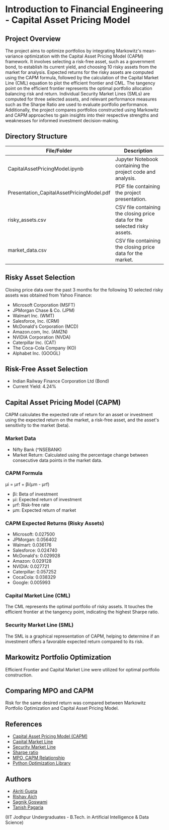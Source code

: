 # Introduction to Financial Engineering - Capital Asset Pricing Model

## Project Overview
The project aims to optimize portfolios by integrating Markowitz's mean-variance optimization with the Capital Asset Pricing Model (CAPM) framework. It involves selecting a risk-free asset, such as a government bond, to establish its current yield, and choosing 10 risky assets from the market for analysis. Expected returns for the risky assets are computed using the CAPM formula, followed by the calculation of the Capital Market Line (CML) equation to plot the efficient frontier and CML. The tangency point on the efficient frontier represents the optimal portfolio allocation balancing risk and return. Individual Security Market Lines (SMLs) are computed for three selected assets, and relevant performance measures such as the Sharpe Ratio are used to evaluate portfolio performance. Additionally, the project compares portfolios constructed using Markowitz and CAPM approaches to gain insights into their respective strengths and weaknesses for informed investment decision-making.

## Directory Structure

| File/Folder                   | Description                                     |
| ------------------------------ | ----------------------------------------------- |
| CapitalAssetPricingModel.ipynb | Jupyter Notebook containing the project code and analysis. |
| Presentation_CapitalAssetPricingModel.pdf | PDF file containing the project presentation.  |
| risky_assets.csv | CSV file containing the closing price data for the selected risky assets. |
| market_data.csv | CSV file containing the closing price data for the market. |

## Risky Asset Selection
Closing price data over the past 3 months for the following 10 selected risky assets was obtained from Yahoo Finance:
- Microsoft Corporation (MSFT)
- JPMorgan Chase & Co. (JPM)
- Walmart Inc. (WMT)
- Salesforce, Inc. (CRM)
- McDonald's Corporation (MCD)
- Amazon.com, Inc. (AMZN)
- NVIDIA Corporation (NVDA)
- Caterpillar Inc. (CAT)
- The Coca-Cola Company (KO)
- Alphabet Inc. (GOOGL)

## Risk-Free Asset Selection
- Indian Railway Finance Corporation Ltd (Bond)
- Current Yield: 4.24%

## Capital Asset Pricing Model (CAPM)
CAPM calculates the expected rate of return for an asset or investment using the expected return on the market, a risk-free asset, and the asset's sensitivity to the market (beta).

### Market Data
- Nifty Bank (^NSEBANK)
- Market Return: Calculated using the percentage change between consecutive data points in the market data.

### CAPM Formula
μi = μrf + βi(μm - μrf)
- βi: Beta of investment
- μi: Expected return of investment
- μrf: Risk-free rate
- μm: Expected return of market

### CAPM Expected Returns (Risky Assets)
- Microsoft: 0.027500
- JPMorgan: 0.056402
- Walmart: 0.036176
- Salesforce: 0.024740
- McDonald's: 0.029928
- Amazon: 0.029128
- NVIDIA: 0.027721
- Caterpillar: 0.057252
- CocaCola: 0.038329
- Google: 0.005993

### Capital Market Line (CML)
The CML represents the optimal portfolio of risky assets. It touches the efficient frontier at the tangency point, indicating the highest Sharpe ratio.

### Security Market Line (SML)
The SML is a graphical representation of CAPM, helping to determine if an investment offers a favorable expected return compared to its risk.

## Markowitz Portfolio Optimization
Efficient Frontier and Capital Market Line were utilized for optimal portfolio construction.

## Comparing MPO and CAPM
Risk for the same desired return was compared between Markowitz Portfolio Optimization and Capital Asset Pricing Model.

## References
- [Capital Asset Pricing Model (CAPM)](https://www.investopedia.com/terms/c/capm.asp)
- [Capital Market Line](https://www.wallstreetmojo.com/capital-market-line/)
- [Security Market Line](https://www.investopedia.com/terms/s/sml.asp)
- [Sharpe ratio](https://www.investopedia.com/terms/s/sharperatio.asp)
- [MPO, CAPM Relationship](https://fastercapital.com/content/CAPM-and-Markowitz-Efficient-Set--Unveiling-the-Relationship.html)
- [Python Optimization Library](https://docs.scipy.org/doc/scipy/reference/generated/scipy.optimize.minimize.html)

## Authors
- [Akriti Gupta](mailto:gupta.97@iitj.ac.in)
- [Rishav Aich](mailto:aich.1@iitj.ac.in)
- [Sagnik Goswami](mailto:goswami.5@iitj.ac.in)
- [Tanish Pagaria](mailto:pagaria.2@iitj.ac.in)

(IIT Jodhpur Undergraduates - B.Tech. in Artificial Intelligence & Data Science)